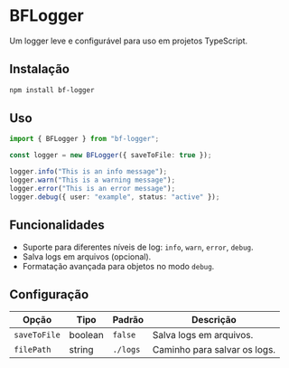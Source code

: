# BFLogger

Um logger leve e configurável para uso em projetos TypeScript.

## Instalação

```bash
npm install bf-logger
```

## Uso

```typescript
import { BFLogger } from "bf-logger";

const logger = new BFLogger({ saveToFile: true });

logger.info("This is an info message");
logger.warn("This is a warning message");
logger.error("This is an error message");
logger.debug({ user: "example", status: "active" });
```

## Funcionalidades

- Suporte para diferentes níveis de log: `info`, `warn`, `error`, `debug`.
- Salva logs em arquivos (opcional).
- Formatação avançada para objetos no modo `debug`.

## Configuração

| Opção        | Tipo    | Padrão   | Descrição                    |
| ------------ | ------- | -------- | ---------------------------- |
| `saveToFile` | boolean | `false`  | Salva logs em arquivos.      |
| `filePath`   | string  | `./logs` | Caminho para salvar os logs. |
